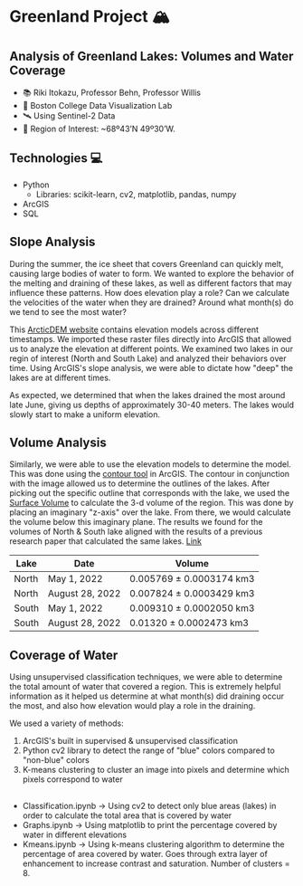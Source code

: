 # Greenland Project 🏔️


## Analysis of Greenland Lakes: Volumes and Water Coverage 
* 📚 Riki Itokazu, Professor Behn, Professor Willis
* 📍 Boston College Data Visualization Lab
* 🛰️ Using Sentinel-2 Data
* 🗾 Region of Interest: ~68º43’N 49º30’W.


## Technologies 💻
* Python
  - Libraries: scikit-learn, cv2, matplotlib, pandas, numpy
* ArcGIS
* SQL

## Slope Analysis
During the summer, the ice sheet that covers Greenland can quickly melt, causing large bodies of water to form.
We wanted to explore the behavior of the melting and draining of these lakes, as well as different factors that may influence these patterns. How does elevation play a role? Can we calculate the velocities of the water when they are drained? Around what month(s) do we tend to see the most water?


This [ArcticDEM website](https://www.pgc.umn.edu/data/arcticdem/) contains elevation models across different timestamps. We imported these raster files directly into ArcGIS that allowed us to analyze the elevation at different points. We examined two lakes in our regin of interest (North and South Lake) and analyzed their behaviors over time. Using ArcGIS's slope analysis, we were able to dictate how "deep" the lakes are at different times. 

As expected, we determined that when the lakes drained the most around late June, giving us depths of approximately 30-40 meters. The lakes would slowly start to make a uniform elevation. 

## Volume Analysis
Similarly, we were able to use the elevation models to determine the model. This was done using the [contour tool](https://pro.arcgis.com/en/pro-app/latest/tool-reference/spatial-analyst/contour.htm) in ArcGIS. The contour in conjunction with the image allowed us to determine the outlines of the lakes. After picking out the specific outline that corresponds with the lake, we used the [Surface Volume](https://pro.arcgis.com/en/pro-app/latest/tool-reference/3d-analyst/surface-volume.htm) to calculate the 3-d volume of the region. This was done by placing an imaginary "z-axis" over the lake. From there, we would calculate the volume below this imaginary plane. The results we found for the volumes of North & South lake aligned with the results of a previous research paper that calculated the same lakes. [Link](https://www.nature.com/articles/nature14480)

| Lake  | Date | Volume |
| ------------- | ------------- | ------------------------ |
| North  | May 1, 2022 | 0.005769 ± 0.0003174 km3  |
| North  | August 28, 2022 | 0.007824 ± 0.0003429 km3 |
| South | May 1, 2022 | 0.009310 ± 0.0002050 km3 |
| South | August 28, 2022 | 0.01320 ± 0.0002473 km3 |

## Coverage of Water 
Using unsupervised classification techniques, we were able to determine the total amount of water that covered a region. This is extremely helpful information as it helped us determine at what month(s) did draining occur the most, and also how elevation would play a role in the draining. 

We used a variety of methods:
1) ArcGIS's built in supervised & unsupervised classification
2) Python cv2 library to detect the range of "blue" colors compared to "non-blue" colors
3) K-means clustering to cluster an image into pixels and determine which pixels correspond to water


##
* Classification.ipynb -> Using cv2 to detect only blue areas (lakes) in order to calculate the total area that is covered by water
* Graphs.ipynb -> Using matplotlib to print the percentage covered by water in different elevations
* Kmeans.ipynb -> Using k-means clustering algorithm to determine the percentage of area covered by water. Goes through extra layer of enhancement to increase contrast and saturation. Number of clusters = 8. 

